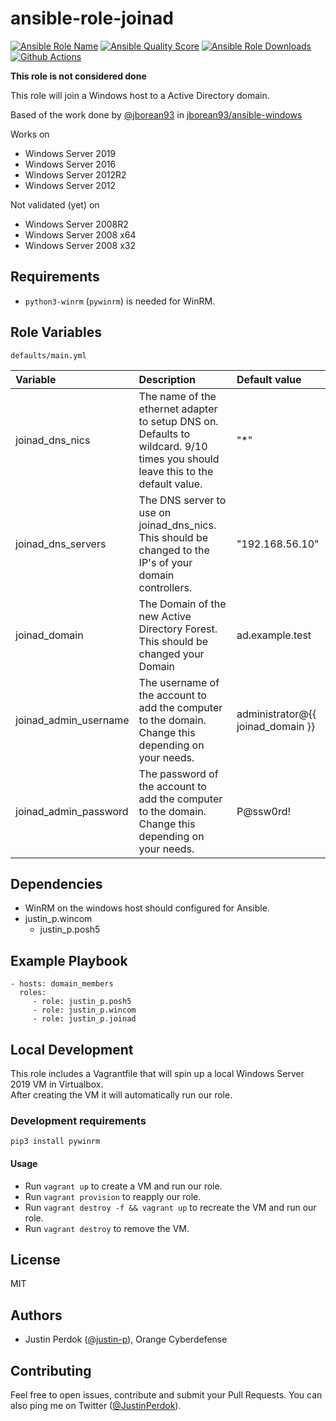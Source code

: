 # ansible-role-joinad

[![Ansible Role Name](https://img.shields.io/ansible/role/51180?label=Role%20Name&logo=ansible&style=flat-square)](https://galaxy.ansible.com/justin_p/joinad)
[![Ansible Quality Score](https://img.shields.io/ansible/quality/51180?label=Ansible%20Quality%20Score&logo=ansible&style=flat-square)](https://galaxy.ansible.com/justin_p/joinad)
[![Ansible Role Downloads](https://img.shields.io/ansible/role/d/51180?label=Ansible%20Role%20Downloads&logo=ansible&style=flat-square)](https://galaxy.ansible.com/justin_p/joinad)
[![Github Actions](https://img.shields.io/github/workflow/status/justin-p/ansible-role-joinad/CI?label=Github%20Actions&logo=github&style=flat-square)](https://github.com/justin-p/ansible-role-joinad/actions)

**This role is not considered done**

This role will join a Windows host to a Active Directory domain.

Based of the work done by [@jborean93](https://github.com/jborean93) in [jborean93/ansible-windows](https://github.com/jborean93/ansible-windows)

Works on

- Windows Server 2019
- Windows Server 2016
- Windows Server 2012R2
- Windows Server 2012

Not validated (yet) on

- Windows Server 2008R2
- Windows Server 2008 x64
- Windows Server 2008 x32

## Requirements

- `python3-winrm` (`pywinrm`) is needed for WinRM.

## Role Variables

`defaults/main.yml`

| Variable              | Description                                                                                                                    | Default value                     |
| :-------------------- | :----------------------------------------------------------------------------------------------------------------------------- | :-------------------------------- |
| joinad_dns_nics       | The name of the ethernet adapter to setup DNS on. Defaults to wildcard. 9/10 times you should leave this to the default value. | "*"                               |
| joinad_dns_servers    | The DNS server to use on joinad_dns_nics. This should be changed to the IP's of your domain controllers.                       | "192.168.56.10"                   |
| joinad_domain         | The Domain of the new Active Directory Forest. This should be changed your Domain                                              | ad.example.test                   |
| joinad_admin_username | The username of the account to add the computer to the domain. Change this depending on your needs.                            | administrator@{{ joinad_domain }} |
| joinad_admin_password | The password of the account to add the computer to the domain. Change this depending on your needs.                            | P@ssw0rd!                         |

## Dependencies

- WinRM on the windows host should configured for Ansible.
- justin_p.wincom
  - justin_p.posh5

## Example Playbook

    - hosts: domain_members
      roles:
         - role: justin_p.posh5
         - role: justin_p.wincom      
         - role: justin_p.joinad

## Local Development

This role includes a Vagrantfile that will spin up a local Windows Server 2019 VM in Virtualbox.  
After creating the VM it will automatically run our role.

### Development requirements

`pip3 install pywinrm`

#### Usage

- Run `vagrant up` to create a VM and run our role.
- Run `vagrant provision` to reapply our role.
- Run `vagrant destroy -f && vagrant up` to recreate the VM and run our role.
- Run `vagrant destroy` to remove the VM.

## License

MIT

## Authors

- Justin Perdok ([@justin-p](https://github.com/justin-p/)), Orange Cyberdefense

## Contributing

Feel free to open issues, contribute and submit your Pull Requests. You can also ping me on Twitter ([@JustinPerdok](https://twitter.com/JustinPerdok)).
